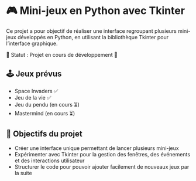 # 🎮 Mini-jeux en Python avec Tkinter

Ce projet a pour objectif de réaliser une interface regroupant plusieurs mini-jeux développés en Python, en utilisant la bibliothèque Tkinter pour l’interface graphique.

🚧 Statut : Projet en cours de développement 🚧

## 🕹️ Jeux prévus
- Space Invaders ✅
- Jeu de la vie ✅
- Jeu du pendu (en cours ⏳)
- Mastermind (en cours ⏳)

## 📌 Objectifs du projet
- Créer une interface unique permettant de lancer plusieurs mini-jeux
- Expérimenter avec Tkinter pour la gestion des fenêtres, des événements et des interactions utilisateur
- Structurer le code pour pouvoir ajouter facilement de nouveaux jeux par la suite